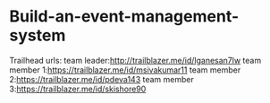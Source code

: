 # Build-an-event-management-system
Trailhead urls:
team leader:http://trailblazer.me/id/lganesan7lw
team member 1:https://trailblazer.me/id/msivakumar11
team member 2:https://trailblazer.me/id/pdeva143
team member 3:https://trailblazer.me/id/skishore90
